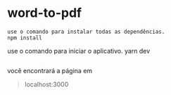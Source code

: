 # word-to-pdf

```
use o comando para instalar todas as dependências.
npm install
```
use o comando para iniciar o aplicativo.
yarn dev
```

```
você encontrará a página em
>localhost:3000
